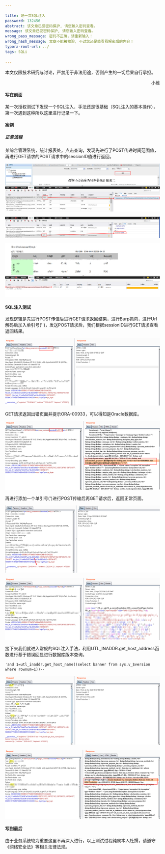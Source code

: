 ```yaml
---

title: 记一次SQL注入
password: 132456
abstract: 该文章已受密码保护, 请您输入密码查看。
message: 该文章已受密码保护, 请您输入密码查看。
wrong_pass_message: 密码不正确，请重新输入！
wrong_hash_message: 文章不能被校验, 不过您还是能看看解密后的内容！
typora-root-url: ../
tags: SQLi

---
```


本文仅限技术研究与讨论，严禁用于非法用途，否则产生的一切后果自行承担。

<div style="text-align: right"> 小维</div>

#### 写在前面

某一次授权测试下发现一个SQL注入，手法还是很基础（SQL注入的基本操作），第一次遇到这种所以这里进行记录一下。

#### 案例

##### 正常流程

某综合管理系统，统计报表处，点击查询，发现先进行了POST传递时间范围值，再进行GET请求的POST请求中的sessionID值进行返回。

![image-20200422153809986](/img/%E8%AE%B0%E4%B8%80%E6%AC%A1SQL%E6%B3%A8%E5%85%A5/image-20200422153809986.png)

![image-20200422154142638](/img/%E8%AE%B0%E4%B8%80%E6%AC%A1SQL%E6%B3%A8%E5%85%A5/image-20200422154142638.png)

![image-20200422154325216](/img/%E8%AE%B0%E4%B8%80%E6%AC%A1SQL%E6%B3%A8%E5%85%A5/image-20200422154325216.png)

#### SQL注入测试

发现逻辑是先进行POST传值后进行GET请求返回结果，进行Burp抓包，进行Url解码后加入单引号('')，发送POST请求后，我们根据sessionID进行GET请求查看返回结果。

![image-20200422160115866](/img/%E8%AE%B0%E4%B8%80%E6%AC%A1SQL%E6%B3%A8%E5%85%A5/image-20200422160115866.png)

GET请求返回出错页面并提示ORA-00933，可以得知是Oracle数据库。

![image-20200422160330258](/img/%E8%AE%B0%E4%B8%80%E6%AC%A1SQL%E6%B3%A8%E5%85%A5/image-20200422160330258.png)

再进行添加一个单引号(')进行POST传输后再GET请求后，返回正常页面。

![image-20200422160701586](/img/%E8%AE%B0%E4%B8%80%E6%AC%A1SQL%E6%B3%A8%E5%85%A5/image-20200422160701586.png)

![image-20200422160826015](/img/%E8%AE%B0%E4%B8%80%E6%AC%A1SQL%E6%B3%A8%E5%85%A5/image-20200422160826015.png)

接下来我们就进入常规的SQL注入手法，利用UTL_INADDR.get_host_address函数进行基于错误回显进行数据库版本查询。

````
'and 1=utl_inaddr.get_host_name((select banner from sys.v_$version where rownum=1))-- 
````

![image-20200422161143485](/img/%E8%AE%B0%E4%B8%80%E6%AC%A1SQL%E6%B3%A8%E5%85%A5/image-20200422161143485.png)

![image-20200422161228762](/img/%E8%AE%B0%E4%B8%80%E6%AC%A1SQL%E6%B3%A8%E5%85%A5/image-20200422161228762.png)

#### 写到最后

由于业务系统较为重要这里不再深入进行，以上测试过程纯属本人杜撰，请遵守《网络安全法》等相关法律法规。